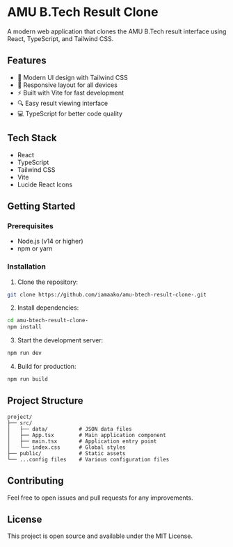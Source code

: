 # AMU B.Tech Result Clone

A modern web application that clones the AMU B.Tech result interface using React, TypeScript, and Tailwind CSS.

## Features

- 🎨 Modern UI design with Tailwind CSS
- 📱 Responsive layout for all devices
- ⚡ Built with Vite for fast development
- 🔍 Easy result viewing interface
- 💻 TypeScript for better code quality

## Tech Stack

- React
- TypeScript
- Tailwind CSS
- Vite
- Lucide React Icons

## Getting Started

### Prerequisites

- Node.js (v14 or higher)
- npm or yarn

### Installation

1. Clone the repository:
```bash
git clone https://github.com/iamaako/amu-btech-result-clone-.git
```

2. Install dependencies:
```bash
cd amu-btech-result-clone-
npm install
```

3. Start the development server:
```bash
npm run dev
```

4. Build for production:
```bash
npm run build
```

## Project Structure

```
project/
├── src/
│   ├── data/          # JSON data files
│   ├── App.tsx        # Main application component
│   ├── main.tsx       # Application entry point
│   └── index.css      # Global styles
├── public/            # Static assets
└── ...config files    # Various configuration files
```

## Contributing

Feel free to open issues and pull requests for any improvements.

## License

This project is open source and available under the MIT License.
